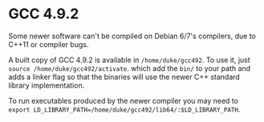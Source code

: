 # GCC 4.9.2

Some newer software can't be compiled on Debian 6/7's compilers,
due to C++11 or compiler bugs.

A built copy of GCC 4.9.2 is available in `/home/duke/gcc492`. To
use it, just `source /home/duke/gcc492/activate`.
which add the `bin/` to your path and adds a linker flag so
that the binaries will use the newer C++ standard library 
implementation.

To run executables produced by the newer compiler you may need
to `export LD_LIBRARY_PATH=/home/duke/gcc492/lib64/:$LD_LIBRARY_PATH`.

